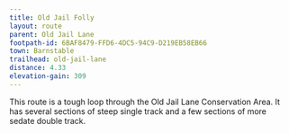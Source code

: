 ```yaml
---
title: Old Jail Folly
layout: route
parent: Old Jail Lane
footpath-id: 6BAF8479-FFD6-4DC5-94C9-D219EB58EB66
town: Barnstable
trailhead: old-jail-lane
distance: 4.33
elevation-gain: 309
---
```

This route is a tough loop through the Old Jail Lane Conservation Area. It has several sections of steep single track and a few sections of more sedate double track.
